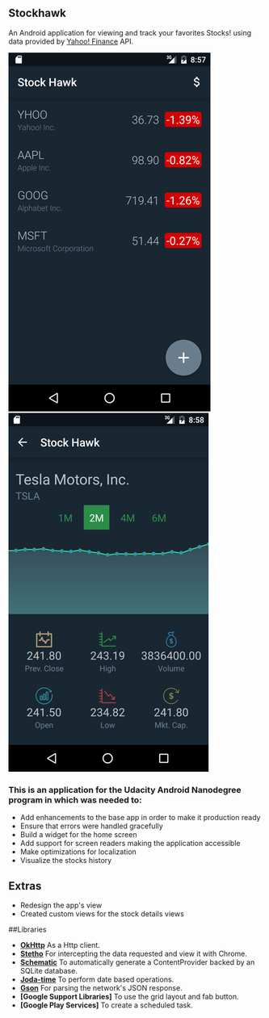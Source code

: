 ## Stockhawk
An Android application for viewing and track your favorites Stocks! using data provided by [Yahoo! Finance](https://finance.yahoo.com/) API.

![1](/screenshots/stock_list.png?raw=true)
![2](/screenshots/stock_history.png?raw=true)

### This is an application for the Udacity Android Nanodegree program in which was needed to:
- Add enhancements to the base app in order to make it production ready
- Ensure that errors were handled gracefully
- Build a widget for the home screen
- Add support for screen readers making the application accessible
- Make optimizations for localization
- Visualize the stocks history

## Extras
- Redesign the app's view
- Created custom views for the stock details views

##Libraries
- **[OkHttp](https://square.github.io/okhttp/)** As a Http client.
- **[Stetho](https://facebook.github.io/stetho/)** For intercepting the data requested and view it with Chrome.
- **[Schematic](https://github.com/SimonVT/schematic)** To automatically generate a ContentProvider backed by an SQLite database.
- **[Joda-time](https://github.com/JodaOrg/joda-time)** To perform date based operations.
- **[Gson](https://github.com/google/gson)** For parsing the network's JSON response.
- **[Google Support Libraries]** To use the grid layout and fab button.
- **[Google Play Services]** To create a scheduled task.
